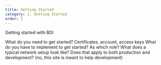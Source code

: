```yaml
---
title: Getting Started
category: 2. Getting Started
order: 2
---
```


Getting started with BDI

What do you need to get started?
Certificates, account, access keys
What do you have to implement to get started? As which role?
What does a typical network setup look like?
Does that apply to both production and development? (no, this site is meant to help development)
